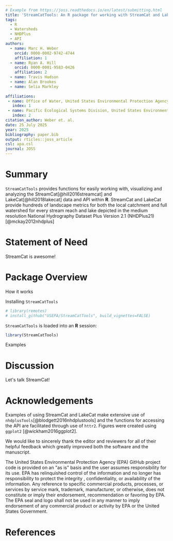 ```yaml
---
# Example from https://joss.readthedocs.io/en/latest/submitting.html
title: 'StreamCatTools: An R package for working with StreamCat and LakeCat watershed data in R'
tags:
  - R
  - Watersheds
  - NHDPlus
  - API
authors:
  - name: Marc H. Weber
    orcid: 0000-0002-9742-4744
    affiliation: 1
  - name: Ryan A. Hill
    orcid: 0000-0001-9583-0426
    affiliation: 2
  - name: Travis Hudson
  - name: Alan Brookes
  - name: Selia Markley
  
affiliations:
 - name: Office of Water, United States Environmental Protection Agency
   index: 1
 - name: Pacific Ecological Systems Division, United States Environmental Protection Agency
   index: 2
citation_author: Weber et. al.
date: 25 July 2025
year: 2025
bibliography: paper.bib
output: rticles::joss_article
csl: apa.csl
journal: JOSS
---
```


# Summary

`StreamCatTools` provides functions for easily working with, visualizing and analyzing the StreamCat[@hill2016streamcat] and LakeCat[@hill2018lakecat] data and API within **R**. StreamCat and LakeCat provide hundreds of landscape metrics for both the local catchment and full watershed for every stream reach and lake depicted in the medium resolution National Hydrography Dataset Plus Version 2.1 (NHDPlus21)[@mckay2012nhdplus]

# Statement of Need

StreamCat is awesome! 

# Package Overview

How it works

Installing `StreamCatTools` 

``` r
# library(remotes)
# install_github("USEPA/StreamCatTools", build_vignettes=FALSE)
```

`StreamCatTools` is loaded into an **R** session:

``` r
library(StreamCatTools)
```

Examples


# Discussion

Let's talk StreamCat!

# Acknowledgements

Examples of using StreamCat and LakeCat make extensive use of `nhdplusTools`[@blodgett2016nhdplustools] and the functions for accessing the API are facilitated through use of `httr2`. Figures were created using `ggplot2` [@wickham2016ggplot2]. 

We would like to sincerely thank the editor and reviewers for all of their helpful feedback which greatly improved both the software and the manuscript.

The United States Environmental Protection Agency (EPA) GitHub project code is provided on an "as is" basis and the user assumes responsibility for its use. EPA has relinquished control of the information and no longer has responsibility to protect the integrity , confidentiality, or availability of the information. Any reference to specific commercial products, processes, or services by service mark, trademark, manufacturer, or otherwise, does not constitute or imply their endorsement, recommendation or favoring by EPA. The EPA seal and logo shall not be used in any manner to imply endorsement of any commercial product or activity by EPA or the United States Government.

# References
